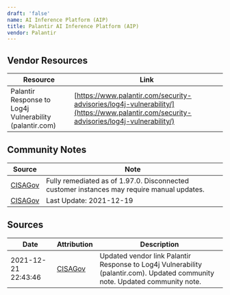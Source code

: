 ```yaml
---
draft: 'false'
name: AI Inference Platform (AIP)
title: Palantir AI Inference Platform (AIP)
vendor: Palantir
---
```


## Vendor Resources
| Resource | Link |
| --- | --- |
| Palantir Response to Log4j Vulnerability (palantir.com) | [https://www.palantir.com/security-advisories/log4j-vulnerability/](https://www.palantir.com/security-advisories/log4j-vulnerability/) |


## Community Notes
| Source | Note |
| --- | --- |
| [CISAGov](https://raw.githubusercontent.com/cisagov/log4j-affected-db/develop/README.md) | Fully remediated as of 1.97.0. Disconnected customer instances may require manual updates. |
| [CISAGov](https://raw.githubusercontent.com/cisagov/log4j-affected-db/develop/README.md) | Last Update: 2021-12-19 |

## Sources
| Date | Attribution | Description |
| --- | --- | --- |
| 2021-12-21 22:43:46 | [CISAGov](https://raw.githubusercontent.com/cisagov/log4j-affected-db/develop/README.md) | Updated vendor link Palantir Response to Log4j Vulnerability (palantir.com). Updated community note. Updated community note.  |
